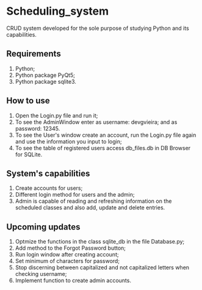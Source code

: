 # Scheduling_system
CRUD system developed for the sole purpose of studying Python and its capabilities.

## Requirements
1. Python;
2. Python package PyQt5;
3. Python package sqlite3.

## How to use

1. Open the Login.py file and run it;
2. To see the AdminWindow enter as username: devgvieira; and as password: 12345.
3. To see the User's window create an account, run the Login.py file again and use the information you input to login;
4. To see the table of registered users access db_files.db in DB Browser for SQLite.

## System's capabilities

1. Create accounts for users;
2. Different login method for users and the admin;
3. Admin is capable of reading and refreshing information on the scheduled classes and also add, update and delete entries.

## Upcoming updates

1. Optmize the functions in the class sqlite_db in the file Database.py;
2. Add method to the Forgot Password button;
3. Run login window after creating account;
4. Set minimum of characters for password;
5. Stop discerning between capitalized and not capitalized letters when checking username;
6. Implement function to create admin accounts.
